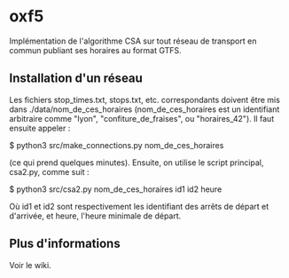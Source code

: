 # oxf5
Implémentation de l'algorithme CSA sur tout réseau de transport en commun publiant ses horaires au format GTFS.

## Installation d'un réseau
Les fichiers stop_times.txt, stops.txt, etc. correspondants doivent être mis dans ./data/nom_de_ces_horaires (nom_de_ces_horaires est un identifiant arbitraire comme "lyon", "confiture_de_fraises", ou "horaires_42"). Il faut ensuite appeler :


$ python3 src/make_connections.py nom_de_ces_horaires

(ce qui prend quelques minutes). Ensuite, on utilise le script principal, csa2.py, comme suit :

$ python3 src/csa2.py nom_de_ces_horaires id1 id2 heure

Où id1 et id2 sont respectivement les identifiant des arrêts de départ et d'arrivée, et heure, l'heure minimale de départ.

## Plus d'informations

Voir le wiki.
